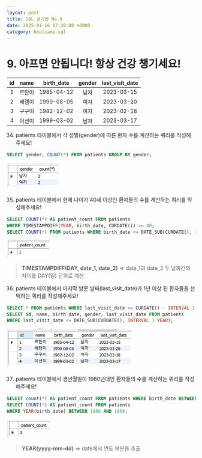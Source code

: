 ```yaml
---
layout: post
title: SQL 걷기반 No.9
date: 2025-01-16 17:20:00 +0900
category: bootcamp-sql
---
```


# 9. 아프면 안됩니다! 항상 건강 챙기세요!

| id | name | birth_date | gender | last_visit_date |
|:--:|:----:|:----------:|:------:|:---------------:|
| 1  | 르탄이 | 1985-04-12 | 남자  | 2023-03-15 |
| 2  | 배캠이 | 1990-08-05 | 여자  | 2023-03-20 |
| 3  | 구구이 | 1982-12-02 | 여자  | 2023-02-18 |
| 4  | 이션이 | 1999-03-02 | 남자  | 2023-03-17 |

34. patients 테이블에서 각 성별(gender)에 따른 환자 수를 계산하는 쿼리를 작성해주세요!
```sql
SELECT gender, COUNT(*) FROM patients GROUP BY gender;
```
![walk9-34](/public/img/walk9-34.png)

35. patients 테이블에서 현재 나이가 40세 이상인 환자들의 수를 계산하는 쿼리를 작성해주세요!
```sql
SELECT COUNT(*) AS patient_count FROM patients  
WHERE TIMESTAMPDIFF(YEAR, birth_date, CURDATE()) >= 40;  
SELECT COUNT(*) FROM patients WHERE birth_date <= DATE_SUB(CURDATE(), INTERVAL 40 YEAR);
```
![walk9-35](/public/img/walk9-35.png)
> **TIMESTAMPDIFF(DAY, date_1, date_2)** => date_1과 date_2 두 날짜간의 차이를 DAY(일) 단위로 계산

36. patients 테이블에서 마지막 방문 날짜(last_visit_date)가 1년 이상 된 환자들을 선택하는 쿼리를 작성해주세요!
```sql
SELECT * FROM patients WHERE last_visit_date <= CURDATE() - INTERVAL 1 YEAR;  
SELECT id, name, birth_date, gender, last_visit_date FROM patients  
WHERE last_visit_date <= DATE_SUB(CURDATE(), INTERVAL 1 YEAR);
```
![walk9-36](/public/img/walk9-36.png)

37. patients 테이블에서 생년월일이 1980년대인 환자들의 수를 계산하는 쿼리를 작성해주세요!
```sql
SELECT count(*) AS patient_count FROM patients WHERE birth_date BETWEEN '1980-01-01' AND '1989-12-13';  
SELECT COUNT(*) AS patient_count FROM patients  
WHERE YEAR(birth_date) BETWEEN 1980 AND 1989;
```
![walk9-37](/public/img/walk9-37.png)
> **YEAR(yyyy-mm-dd)** => date에서 연도 부분을 추출
